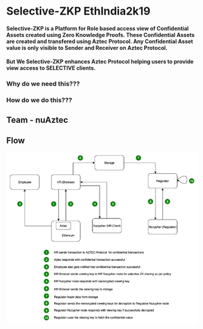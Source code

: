 # Selective-ZKP EthIndia2k19

#### Selective-ZKP is a Platform for Role based access view of Confidential Assets created using Zero Knowledge Proofs. These Confidential Assets are created and transfered using Aztec Protocol. Any Confidential Asset value is only visible to Sender and Receiver on Aztec Protocol. 

#### But We Selective-ZKP enhances Aztec Protocol helping users to provide view access to SELECTIVE clients.

### Why do we need this???

### How do we do this???



## Team - nuAztec

## Flow
![Flow](Flow.png)
